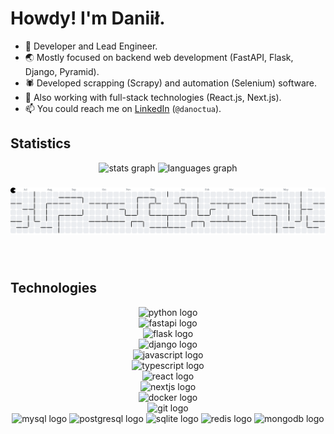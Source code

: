 # Howdy! I'm Daniił.

- 🐍 Developer and Lead Engineer.
- 🌏 Mostly focused on backend web development (FastAPI, Flask, Django, Pyramid).
- 🕷 Developed scrapping (Scrapy) and automation (Selenium) software.
- 🌱 Also working with full-stack technologies (React.js, Next.js).
- 📫 You could reach me on [LinkedIn](https://www.linkedin.com/in/danoctua/) (`@danoctua`).


## Statistics
<div align="center">
  <img src="https://github-readme-stats.vercel.app/api?username=danoctua&hide_title=true&hide_rank=true&show_icons=true&include_all_commits=true&count_private=true&disable_animations=false&theme=dark&locale=en&hide_border=true&order=1" height="150" alt="stats graph"  />
  <img src="https://github-readme-stats.vercel.app/api/top-langs?username=danoctua&locale=en&hide_title=false&layout=compact&card_width=320&langs_count=5&theme=dark&hide_border=true&order=2" height="150" alt="languages graph"  />
</div>

###

<picture>
  <source media="(prefers-color-scheme: dark)" srcset="https://raw.githubusercontent.com/danoctua/danoctua/output/pacman-contribution-graph-dark.svg">
  <source media="(prefers-color-scheme: light)" srcset="https://raw.githubusercontent.com/danoctua/danoctua/output/pacman-contribution-graph.svg">
  <img alt="pacman contribution graph" src="https://raw.githubusercontent.com/danoctua/danoctua/output/pacman-contribution-graph.svg">
</picture>

###

<br clear="both">

## Technologies

<div align="center">
  <img src="https://cdn.simpleicons.org/python/3776AB" height="40" alt="python logo"  />
  <span style="display: inline-block" width="12" />
  <img src="https://cdn.simpleicons.org/fastapi/009688" height="40" alt="fastapi logo"  />
  <span style="display: inline-block" width="12" />
  <img src="https://cdn.jsdelivr.net/gh/devicons/devicon/icons/flask/flask-original.svg" height="40" alt="flask logo"  />
  <span style="display: inline-block" width="12" />
  <img src="https://cdn.simpleicons.org/django/092E20" height="40" alt="django logo"  />
  <span style="display: inline-block" width="12" />
  <img src="https://cdn.simpleicons.org/javascript/F7DF1E" height="40" alt="javascript logo"  />
  <span style="display: inline-block" width="12" />
  <img src="https://cdn.simpleicons.org/typescript/3178C6" height="40" alt="typescript logo"  />
  <span style="display: inline-block" width="12" />
  <img src="https://cdn.simpleicons.org/react/61DAFB" height="40" alt="react logo"  />
  <span style="display: inline-block" width="12" />
  <img src="https://cdn.simpleicons.org/nextdotjs/000000" height="40" alt="nextjs logo"  />
  <span style="display: inline-block" width="12" />
  <img src="https://cdn.simpleicons.org/docker/2496ED" height="40" alt="docker logo"  />
  <span style="display: inline-block" width="12" />
  <img src="https://cdn.simpleicons.org/git/F05032" height="40" alt="git logo"  />
  <span style="display: inline-block" width="12" />
  <img src="https://cdn.simpleicons.org/mysql/4479A1" height="40" alt="mysql logo"  />
  <span style="display: inline-block" width="12" />
  <img src="https://cdn.simpleicons.org/postgresql/4169E1" height="40" alt="postgresql logo"  />
  <span style="display: inline-block" width="12" />
  <img src="https://cdn.simpleicons.org/sqlite/003B57" height="40" alt="sqlite logo"  />
  <span style="display: inline-block" width="12" />
  <img src="https://cdn.jsdelivr.net/gh/devicons/devicon/icons/redis/redis-original.svg" height="40" alt="redis logo"  />
  <span style="display: inline-block" width="12" />
  <img src="https://cdn.jsdelivr.net/gh/devicons/devicon/icons/mongodb/mongodb-original.svg" height="40" alt="mongodb logo"  />
</div>

###